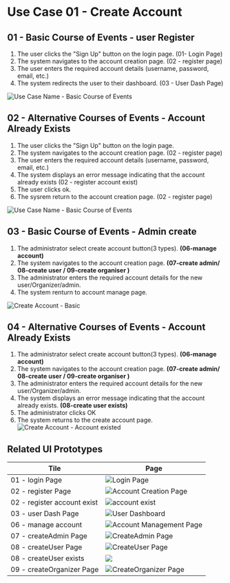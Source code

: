 # Use Case 01 - Create Account

## 01 - Basic Course of Events - user Register
1. The user clicks the "Sign Up" button on the login page. (01- Login Page)
2. The system navigates to the account creation page. (02 - register page)
3. The user enters the required account details (username, password, email, etc.) 
4. The system redirects the user to their dashboard. (03 - User Dash Page)

![Use Case Name - Basic Course of Events](/02-analysis/usecases/images/01-register-basic.png)

## 02 - Alternative Courses of Events - Account Already Exists

1. The user clicks the "Sign Up" button on the login page. 
2. The system navigates to the account creation page. (02 - register page)
3. The user enters the required account details (username, password, email, etc.) 
4. The system displays an error message indicating that the account already exists (02 - register account exist)
5. The user clicks ok.
6. The sysrem return to the account creation page. (02 - register page)

![Use Case Name - Basic Course of Events](/02-analysis/usecases/images/01-alternate-register-account-existed.png)

## 03 - Basic Course of Events - Admin create
1. The administrator select create account button(3 types). **(06-manage account)**
2. The system navigates to the account creation page.  **(07-create admin/ 08-create user / 09-create organiser )**
3. The administrator enters the required account details for the new user/Organizer/admin. 
4. The system renturn to account manage page.

![Create Account - Basic](/02-analysis/usecases/images/01-create-account-basic.png)
## 04 - Alternative Courses of Events - Account Already Exists
1. The administrator select create account button(3 types). **(06-manage account)**
2. The system navigates to the account creation page. **(07-create admin/ 08-create user / 09-create organiser )**
3. The administrator enters the required account details for the new user/Organizer/admin. 
4. The system displays an error message indicating that the account already exists. **(08-create user exists)**
5. The administrator clicks OK
6. The system returns to the create account page. 
![Create Account - Account existed](/02-analysis/usecases/images/01-alternate-create-account-existed.png)
## Related UI Prototypes
| Tile | Page |
| --- | --- |
| 01 - login Page | ![Login Page](/01-requirements/ui/01-login-page.png) |
| 02 - register Page | ![Account Creation Page](/01-requirements/ui/02-register-page.png) |
| 02 - register account exist| ![account exist](/01-requirements/ui/02-register-page-account-exist.png)|
| 03 - user Dash Page | ![User Dashboard](/01-requirements/ui/03-user-dash-page.png) |
| 06 - manage account    |  ![Account Management Page](/01-requirements/ui/06-manage-account.png) | 
| 07 - createAdmin Page    | ![CreateAdmin Page](/01-requirements//ui/07-create-admin.png) | 
| 08 - createUser Page|![CreateUser Page](/01-requirements/ui/08-create-user.png)|
| 08 - createUser exists| ![](/01-requirements/ui/08-create-user-exists.png)|
| 09 - createOrganizer Page| ![CreateOrganizer Page](/01-requirements/ui/09-create-organiser.png)|
